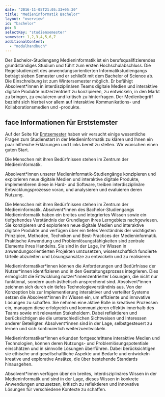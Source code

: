 ```yaml
---
date: "2016-11-05T21:05:33+05:30"
title: "Medieninformatik Bachelor"
layout: "overview"
id: "bachelor"
po: 5
selectKey: "studiensemester"
semester: 1,2,3,4,5,6,7
additionalContent: 
  - "modulhandbuch"
---
```


Der Bachelor-Studiengang Medieninformatik ist ein berufsqualifizierendes grundständiges Studium und führt zum ersten Hochschulabschluss. Die Regelstudienzeit des anwendungsorientierten Informatikstudiengangs beträgt sieben Semester und er schließt mit dem Bachelor of Science ab. Die Einschreibung ist zum Wintersemester möglich. Er befähigt Absolvent*innen in interdisziplinären Teams digitale Medien und interaktive digitale Produkte nutzerzentriert zu konzipieren, zu entwickeln, in den Markt zu bringen, zu evaluieren und kritisch zu hinterfragen. Der Medienbegriff bezieht sich hierbei vor allem auf interaktive Kommunikations- und Kollaborationsmedien und -produkte.

<!--more-->

<div class="has-extra-foot-space has-mouseover has-extra-head-space " data-href="/study/bachelor/erstsemester/">
<h2><span class="material-icons">face</span> Informationen für Erststemster</h2>
<p>
Auf der Seite für <a href="/study/bachelor/erstsemester/">Erstsemester</a> haben wir versucht einige wesentliche Fragen zum Studienstart in der Medieninformatik zu klären und Ihnen ein paar hilfreiche Erklärungen und Links bereit zu stellen. Wir wünschen einen guten Start.
</p>
</div>

<div class="m-mi-herotext has-box is-full-width">
<p>
Die Menschen mit ihren Bedürfnissen stehen im Zentrum der Medieninformatik.
</p>

<p>
Absolvent*innen unserer Medieninformatik-Studiengänge konzipieren und explorieren neue digitale Medien und interaktive digitale Produkte, implementieren diese in Hard- und Software, treiben interdisziplinäre Entwicklungsprozesse voran, und analysieren und evaluieren deren Nutzung.
</p>
</div>

Die Menschen mit ihren Bedürfnissen stehen im Zentrum der Medieninformatik. Absolvent\*innen des Bachelor-Studiengangs Medieninformatik haben ein breites und integriertes Wissen sowie ein tiefgehendes Verständnis der Grundlagen ihres Lerngebiets nachgewiesen. Sie konzipieren und explorieren neue digitale Medien und interaktive digitale Produkte und verfügen über ein tiefes Verständnis der wichtigsten Prinzipien, Methoden, Techniken und Best-Practices der Medieninformatik. Praktische Anwendung und Problemlösungsfähigkeiten sind zentrale Elemente ihres Handelns. Sie sind in der Lage, ihr Wissen in anwendungsorientierten Projekten umzusetzen, wissenschaftlich fundierte Urteile abzuleiten und Lösungsansätze zu entwickeln und zu realisieren.

Medieninformatiker\*innen können die Anforderungen und Bedürfnisse der Nutzer\*innen identifizieren und in den Gestaltungsprozess integrieren. Dies ermöglicht die Entwicklung nutzer\*innenzentrierter Lösungen, die nicht nur funktional, sondern auch ästhetisch ansprechend sind. Absolvent\*innen zeichnen sich durch ein tiefes Technologieverständnis aus. Von der Konzeption bis zur Implementierung interaktiver und verteilter Systeme setzen die Absolvent\*innen ihr Wissen ein, um effiziente und innovative Lösungen zu schaffen. Sie nehmen eine aktive Rolle in kreativen Prozessen ein, managen diese erfolgreich und kommunizieren effektiv innerhalb des Teams sowie mit relevanten Stakeholdern. Dabei reflektieren und berücksichtigen sie die unterschiedlichen Sichtweisen und Interessen anderer Beteiligter. Absolvent\*innen sind in der Lage, selbstgesteuert zu lernen und sich kontinuierlich weiterzuentwickeln.

Medieninformatiker*innen erkunden fortgeschrittene interaktive Medien und Technologien, können deren Nutzungs- und Problemlösungspotentiale einschätzen und in sinnvolle Lösungen überführen. Dabei berücksichtigen sie ethische und gesellschaftliche Aspekte und Bedarfe und entwickeln kreative und explorative Ansätze, die über bestehende Standards hinausgehen.

Absolvent\*innen verfügen über ein breites, interdisziplinäres Wissen in der Medieninformatik und sind in der Lage, dieses Wissen in konkrete Anwendungen umzusetzen, kritisch zu reflektieren und innovative Lösungen für verschiedene Kontexte zu schaffen.

